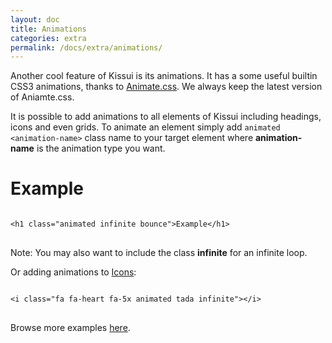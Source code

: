 ```yaml
---
layout: doc
title: Animations
categories: extra
permalink: /docs/extra/animations/
---
```


<p>Another cool feature of Kissui is its animations. It has a some useful builtin CSS3 animations, thanks to <a href="https://daneden.github.io/animate.css/" target="blank" rel="nofollow">Animate.css</a>. We always keep the latest version of Aniamte.css.</p>

<p>It is possible to add animations to all elements of Kissui including headings, icons and even grids. To animate an element simply add <code>animated &lt;animation-name&gt;</code> class name to your target element where <b>animation-name</b> is the animation type you want.</p>

<h1 data-ignore-toc class="animated infinite bounce">Example</h1>

<pre class="code-example">
<code class="language-html">
&lt;h1 class=&quot;animated infinite bounce&quot;&gt;Example&lt;/h1&gt;
</code>
</pre>

<p>Note: You may also want to include the class <b>infinite</b> for an infinite loop.</p>


<p>Or adding animations to <a href="/docs/extra/icons" title="Kissui Icons" >Icons</a>:</p>

<p>
<i style="color: #E91E63" class="fa fa-heart fa-5x animated tada infinite"></i>
</p>

<pre class="code-example">
<code class="language-html">
&lt;i class=&quot;fa fa-heart fa-5x animated tada infinite&quot;&gt;&lt;/i&gt;
</code>
</pre>

<p>Browse more examples <a href="https://daneden.github.io/animate.css/" rel="nofollow" target="blank">here</a>.</p>

